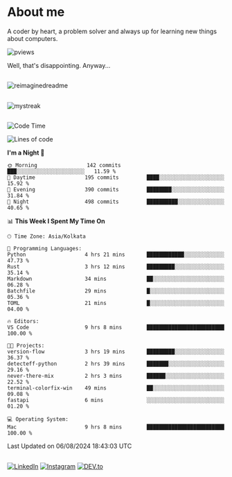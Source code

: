 # About me

A coder by heart, a problem solver and always up for learning new things about computers.

![pviews](https://komarev.com/ghpvc/?username=d33pster&color=blueviolet)

Well, that's disappointing. Anyway...


##
<img src="https://myreadme.vercel.app/api/embed/d33pster?panels=userstatistics,toprepositories,toplanguages,commitgraph" alt="reimaginedreadme" />

## 
<img src="https://github-readme-streak-stats.herokuapp.com/?user=d33pster&theme=tokyonight" alt="mystreak"/>

<!-- ##
![Snake animation](https://github.com/madushadhanushka/github-readme/blob/output/github-contribution-snake.svg) -->

##
<!--START_SECTION:waka-->
![Code Time](http://img.shields.io/badge/Code%20Time-67%20hrs%2026%20mins-blue)

![Lines of code](https://img.shields.io/badge/From%20Hello%20World%20I%27ve%20Written-530.1%20thousand%20lines%20of%20code-blue)

**I'm a Night 🦉** 

```text
🌞 Morning                142 commits         ███░░░░░░░░░░░░░░░░░░░░░░   11.59 % 
🌆 Daytime                195 commits         ████░░░░░░░░░░░░░░░░░░░░░   15.92 % 
🌃 Evening                390 commits         ████████░░░░░░░░░░░░░░░░░   31.84 % 
🌙 Night                  498 commits         ██████████░░░░░░░░░░░░░░░   40.65 % 
```


📊 **This Week I Spent My Time On** 

```text
🕑︎ Time Zone: Asia/Kolkata

💬 Programming Languages: 
Python                   4 hrs 21 mins       ████████████░░░░░░░░░░░░░   47.73 % 
Rust                     3 hrs 12 mins       █████████░░░░░░░░░░░░░░░░   35.14 % 
Markdown                 34 mins             ██░░░░░░░░░░░░░░░░░░░░░░░   06.28 % 
Batchfile                29 mins             █░░░░░░░░░░░░░░░░░░░░░░░░   05.36 % 
TOML                     21 mins             █░░░░░░░░░░░░░░░░░░░░░░░░   04.00 % 

🔥 Editors: 
VS Code                  9 hrs 8 mins        █████████████████████████   100.00 % 

🐱‍💻 Projects: 
version-flow             3 hrs 19 mins       █████████░░░░░░░░░░░░░░░░   36.37 % 
detecteff-python         2 hrs 39 mins       ███████░░░░░░░░░░░░░░░░░░   29.16 % 
never-there-mix          2 hrs 3 mins        ██████░░░░░░░░░░░░░░░░░░░   22.52 % 
terminal-colorfix-win    49 mins             ██░░░░░░░░░░░░░░░░░░░░░░░   09.08 % 
fastapi                  6 mins              ░░░░░░░░░░░░░░░░░░░░░░░░░   01.20 % 

💻 Operating System: 
Mac                      9 hrs 8 mins        █████████████████████████   100.00 % 
```


 Last Updated on 06/08/2024 18:43:03 UTC
<!--END_SECTION:waka-->

##
<a href="https://www.linkedin.com/in/soumyodeepgupta/" target="_blank"><img src="https://img.shields.io/badge/LinkedIn-%230077B5.svg?&style=flat-square&logo=linkedin&logoColor=white" alt="LinkedIn"></a>
<a href="https://www.instagram.com/blipdipp/" target="_blank"><img src="https://img.shields.io/badge/Instagram-%23E4405F.svg?&style=flat-square&logo=instagram&logoColor=white" alt="Instagram"></a>
<a href="https://dev.to/d33pster" target="_blank"><img src="https://img.shields.io/badge/DEV-%230A0A0A.svg?&style=flat-square&logo=DEV.to&logoColor=white" alt="DEV.to"></a>


<!-- 
## Langs

<img src="https://github.com/devicons/devicon/blob/master/icons/python/python-plain.svg" title="Python" alt="Python" width=55 height=55\><img src="https://github.com/devicons/devicon/blob/master/icons/rust/rust-line.svg" title="rust" alt="rust" width=55 height=55><img src="https://github.com/devicons/devicon/blob/master/icons/c/c-plain.svg" title="c" alt="c" width=55 height=55><img src="https://github.com/devicons/devicon/blob/master/icons/java/java-plain.svg" alt="java" title="java" height=55 width=55><img src="https://github.com/devicons/devicon/blob/master/icons/markdown/markdown-original.svg" alt="markdown" title="markdown" height=55 width=55>

## Techs

<img src="https://github.com/devicons/devicon/blob/master/icons/github/github-original.svg" alt="github" title="github" height=55 width=55><img src="https://github.com/devicons/devicon/blob/master/icons/githubactions/githubactions-original.svg" alt="actions" title="actions" height=55 width=55><img src="https://github.com/devicons/devicon/blob/master/icons/githubcodespaces/githubcodespaces-original.svg" alt="codespaces" title="codespaces" height=55 width=55><img src="https://github.com/devicons/devicon/blob/master/icons/git/git-plain.svg" alt="git" title="git" height=55 width=55><img src="https://github.com/devicons/devicon/blob/master/icons/unix/unix-original.svg" alt="unix" title="unix" height=55 width=55><img src="https://github.com/devicons/devicon/blob/master/icons/linux/linux-plain.svg" alt="linux" title="linux" height=55 width=55><img src="https://github.com/devicons/devicon/blob/master/icons/windows11/windows11-original.svg" alt="windows" title="windows" height=55 width=55><img src="https://github.com/devicons/devicon/blob/master/icons/mysql/mysql-plain-wordmark.svg" alt="mysql" title="mysql" height=55 width=55><img src="https://github.com/devicons/devicon/blob/master/icons/vscode/vscode-original.svg" alt="vscode" title="vscode" height=55 width=55> -->


<!-- ## Skills

`Python`
`Rust`
`C`
`Java`
`SQL`

`Shell Scripting`
`Batch Coding`

`GitHub/Git`
`Markdown`
`HTML` -->
<!-- 
## Crates.io Contributions

> Find duplicates

Easily scan duplicate files in your filesystem using [`detecteff`](https://github.com/d33pster/detecteff). It's scanning logic is made for speed and accuracy and can scan directories recursively and delete the duplicate files.

> Interactive Terminal Menu

[`xmenu`](https://github.com/d33pster/xmenu) is a rust crate that enables to create interactive menus in terminal that can even change colours and update in real time.

> Argument Parser

[`argrust`](https://github.com/d33pster/argrust) is a highly capable argument parser coded in rust for ease of use and performing complex tasks and getting the most out of your arguments.

> Git Clone Alternative

[`gcl`](https://github.com/d33pster/gcl) is an alternative to git clone command with faster and better results with improved arguments. Coded in rust.

> Path Manager and Converter lib for rust

[`Rustypath`](https://github.com/d33pster/rustypath) is a crate made for easily managing paths in rust. Supports String, Path and Pathuf formats and are interchangeable.

## PYPI Contributions

> A progress bar to actually wrap commands in :)

[`Wrapper Bar`](https://github.com/d33pster/wrapper-bar) is a module to wrap commands behind a progress bar. Rather than just creating a decoy, it actually wraps commands defined by the user. Commands can be shell, pyShell or independent python code.

> Pasword Manager

[`Pasta Man`](https://github.com/d33pster/pasta-man) is a password manager made to secure your passwords under lock and key with tripple layer security. With a well integrated search feature and Copy to Clipboard.

> Manage github repositories

[`RepMan`](https://github.com/d33pster/RepMan) is a GitHub Repository Manager. With RepMan, manage and update and view all your github repos with just one command.

> Your very own port scanner

[`Target Ports`](https://github.com/d33pster/target-ports) or tports is a portscanner coded in python. Can be installed using pip, easy to use, can be called directly from the terminal with proper error handling and much more.

[<a href='https://github.com/d33pster/optioner'> optioner </a>]
`               ` simple Argument Parser module with diverse functionality

[<a href='https://github.com/d33pster/serversock'> serversock </a>]
`               ` create multi-client server and clients in an instant. (uses socket-programming)

[<a href='https://github.com/d33pster/s3ssion'> s3ssion </a>]
`               ` Session management module for python.

[<a href='https://github.com/d33pster/dynalistTk'> dynalistTk </a>]
`               ` python module for Dynamic Lists with multiple columns (Treeview) using tkinter (python GUI)

## Projects 

[<a href='https://github.com/d33pster/warlock' target='_blank'> warlock </a>]
`               ` (private) Anti Data Leak Software. Transformed data will detect the hostile environment and self destruct.

[<a href='https://github.com/d33pster/socialmedia-blockchain' target='_blank'> Social Media on Blockchain </a>]
`               ` Social Media implemented through blockchain. Every action is considered as a transaction.

[<a href='https://github.com/d33pster/github-codespace-toolkit' target='_blank'> GitHub CodeSpace Toolkit </a>]
`               ` With GitHub Codespaces, you can code anywhere anytime so why spend time typing long git commands?

[<a href='https://github.com/d33pster/chatoz' target='_blank'> Chatoz </a>]
`               ` Like Cheetos but Chat. Open for all chatroom coded in python. ^<a href='https://chatoz.onrender.com' target='_blank'> Open Chatoz </a>^

[<a href='https://github.com/d33pster/WebRep' target='_blank'> WebRep </a>]
`               ` Footrint any website or webapp through this tool. Supports Linux, macOS, Windows (with both cli and GUI).

[<a href='https://github.com/d33pster/ProcessPlot' target='_blank'> Process Plot </a>]
`               ` A Process Manager Simulator (like Windows taskmanager) coded in python using psutil library. Supports only windows due to lack to other os support for psutil lib.

[<a href='https://github.com/d33pster/Anti-auth-er' target='_blank'> Anti-auth-er </a>]
`               ` Kali Linux network de-auth-er. (test router vulnerabilities). uses advanced shell scripting for enhancing user experience and employs multitasking to automate the attacks.

[<a href='https://github.com/d33pster/ransomware' target='_blank'> Ransomware </a>]
`               ` Test Ransomware written in python. You'll have full control ofcourse.

[<a href='https://github.com/d33pster/PSSQL-auto' target='_blank'> PSSQL-Auto </a>]
`               ` Data Analysis Tool using Mlib in python. supports custom pyspark queries like a DBMS and building pipelines for prediction.

[<a href='https://github.com/d33pster/custombash' target='_blank'> Custombasher </a>]
`               ` contains custom bash/terminal commands for debian linux and macOS. Has an explicit feature for macOS where you can create commands for your applications. (run the command in terminal to open the applications from terminal.) See help for more info.<br>
NOTE: This project is now integrated with [`GitHub CodeSpace Toolkit`](https://github.com/d33pster/github-codespace-toolkit)

[<a href='https://github.com/d33pster/d33pster-chatbot' target='_blank'> d33pster </a>]
`               ` Ask an AI version of me about my career.

## Hackathons

[<a href='https://github.com/d33pster/email-marketting-hackathon'> Hackathon 1 </a>] [Email Marketting Campaign]
`               ` For Problem Statement and Solution Proposed, click the link.

[<a href='https://github.com/d33pster/pasta-man'> Hackathon 2 </a>] [Password Manager]
`               ` [`pasta-man`](https://github.com/d33pster/pasta-man) as mentioned in the [PyPi Contribs](#pypi-contributions) is a hackathon solution for a better password manager. -->
